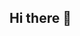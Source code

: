## Hi there 👋

<!--
**evesem/evesem** is a ✨ _special_ ✨ repository because its `README.md` (this file) appears on your GitHub profile.

Here are some ideas to get you started:

- 🔭 I’m currently working on my labs
- 🌱 I’m currently learning c++
- 🤔 I’m looking for help with website
- 💬 Ask me about anything you want
- 😄 Pronouns: she/her
- ⚡ Fun fact: i'm too picky
-->
